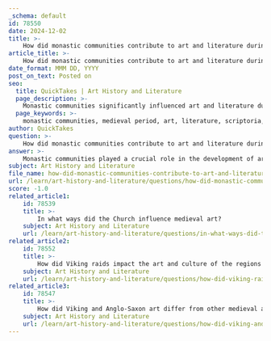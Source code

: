 ```yaml
---
_schema: default
id: 78550
date: 2024-12-02
title: >-
    How did monastic communities contribute to art and literature during the medieval period?
article_title: >-
    How did monastic communities contribute to art and literature during the medieval period?
date_format: MMM DD, YYYY
post_on_text: Posted on
seo:
  title: QuickTakes | Art History and Literature
  page_description: >-
    Monastic communities significantly influenced art and literature during the medieval period by preserving manuscripts, creating liturgical texts, promoting education and literacy, and fostering artistic and cultural innovation.
  page_keywords: >-
    monastic communities, medieval period, art, literature, scriptoria, manuscript preservation, liturgical texts, choral music, education, literacy, cultural flourishing, Cistercians, Cluniacs, theological writings, hagiographies, spiritual life, community
author: QuickTakes
question: >-
    How did monastic communities contribute to art and literature during the medieval period?
answer: >-
    Monastic communities played a crucial role in the development of art and literature during the medieval period, serving as centers of learning, preservation, and creativity. Here are some key contributions:\n\n1. **Scriptoria and Manuscript Preservation**: Monasteries housed scriptoria, specialized rooms where monks meticulously copied and illuminated manuscripts. This practice was vital for preserving ancient texts, including classical literature and religious works, during a time when books were rare and expensive. The survival of texts by authors such as Cicero, Virgil, and Aristotle can be attributed to the diligent work of monastic scribes.\n\n2. **Liturgical Texts and Music**: Monastic communities produced a wide array of liturgical texts, including breviaries, missals, and antiphonaries, which were essential for the Divine Office and other religious ceremonies. Additionally, monks contributed to the development of choral music, enriching the liturgical experience and enhancing the spiritual atmosphere of worship.\n\n3. **Education and Literacy**: Monasteries were instrumental in promoting literacy and education. They served as educational institutions where monks and nuns were trained in reading, writing, and theology. This emphasis on education helped to cultivate a literate clergy and lay population, which was essential for the intellectual life of medieval Europe.\n\n4. **Cultural and Artistic Flourishing**: The expansion of monasticism in the eleventh and twelfth centuries led to a significant artistic and cultural revival. New monastic orders, such as the Cistercians and Cluniacs, fostered artistic innovation, leading to the construction of grand churches and the creation of intricate artworks that reflected the spiritual and aesthetic values of the time.\n\n5. **Influence on Literature**: Monastic communities were not only preservers of texts but also creators of new literature. They produced theological writings, hagiographies (biographies of saints), and other religious texts that contributed to the intellectual discourse of the period. The guidelines established by figures like Saint Benedict also influenced the structure and content of monastic literature.\n\n6. **Community and Spiritual Life**: The monastic way of life, characterized by prayer, contemplation, and communal living, fostered a unique environment that encouraged artistic expression and literary creation. The emotional bonds formed within these communities often inspired works that reflected their spiritual journey and devotion.\n\nIn summary, monastic communities were pivotal in shaping the artistic and literary landscape of the medieval period through their commitment to education, preservation of knowledge, and the creation of new works that enriched both religious and cultural life.
subject: Art History and Literature
file_name: how-did-monastic-communities-contribute-to-art-and-literature-during-the-medieval-period.md
url: /learn/art-history-and-literature/questions/how-did-monastic-communities-contribute-to-art-and-literature-during-the-medieval-period
score: -1.0
related_article1:
    id: 78539
    title: >-
        In what ways did the Church influence medieval art?
    subject: Art History and Literature
    url: /learn/art-history-and-literature/questions/in-what-ways-did-the-church-influence-medieval-art
related_article2:
    id: 78552
    title: >-
        How did Viking raids impact the art and culture of the regions they invaded?
    subject: Art History and Literature
    url: /learn/art-history-and-literature/questions/how-did-viking-raids-impact-the-art-and-culture-of-the-regions-they-invaded
related_article3:
    id: 78547
    title: >-
        How did Viking and Anglo-Saxon art differ from other medieval art forms?
    subject: Art History and Literature
    url: /learn/art-history-and-literature/questions/how-did-viking-and-anglosaxon-art-differ-from-other-medieval-art-forms
---
```


&nbsp;